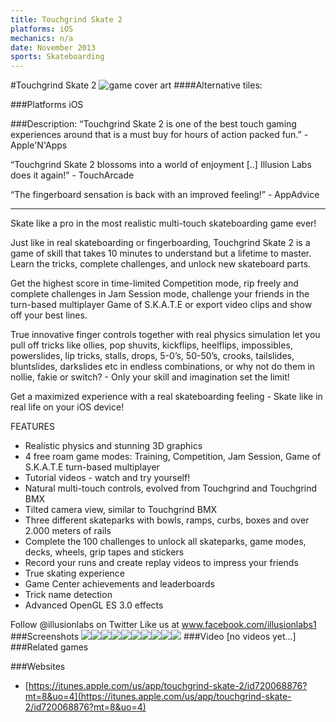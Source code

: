 ```yaml
---
title: Touchgrind Skate 2
platforms: iOS
mechanics: n/a
date: November 2013
sports: Skateboarding
---
```

#Touchgrind Skate 2
![game cover art](//images.igdb.com/igdb/image/upload/t_cover_big/qhjidthulm8q2rvrdos8.jpg "Logo Title Text 1")
####Alternative tiles:

###Platforms
iOS

###Description:
“Touchgrind Skate 2 is one of the best touch gaming experiences around that is a must buy for hours of action packed fun.” - Apple'N'Apps

“Touchgrind Skate 2 blossoms into a world of enjoyment [..] Illusion Labs does it again!” - TouchArcade 

“The fingerboard sensation is back with an improved feeling!” - AppAdvice

---

Skate like a pro in the most realistic multi-touch skateboarding game ever!

Just like in real skateboarding or fingerboarding, Touchgrind Skate 2 is a game of skill that takes 10 minutes to understand but a lifetime to master. Learn the tricks, complete challenges, and unlock new skateboard parts.

Get the highest score in time-limited Competition mode, rip freely and complete challenges in Jam Session mode, challenge your friends in the turn-based multiplayer Game of S.K.A.T.E or export video clips and show off your best lines.

True innovative finger controls together with real physics simulation let you pull off tricks like ollies, pop shuvits, kickflips, heelflips, impossibles, powerslides, lip tricks, stalls, drops, 5-0’s, 50-50’s, crooks, tailslides, bluntslides, darkslides etc in endless combinations, or why not do them in nollie, fakie or switch? - Only your skill and imagination set the limit!

Get a maximized experience with a real skateboarding feeling - Skate like in real life on your iOS device!

FEATURES
- Realistic physics and stunning 3D graphics
- 4 free roam game modes: Training, Competition, Jam Session, Game of S.K.A.T.E turn-based multiplayer
- Tutorial videos - watch and try yourself!
- Natural multi-touch controls, evolved from Touchgrind and Touchgrind BMX
- Tilted camera view, similar to Touchgrind BMX
- Three different skateparks with bowls, ramps, curbs, boxes and over 2.000 meters of rails
- Complete the 100 challenges to unlock all skateparks, game modes, decks, wheels, grip tapes and stickers
- Record your runs and create replay videos to impress your friends
- True skating experience 
- Game Center achievements and leaderboards
- Trick name detection
- Advanced OpenGL ES 3.0 effects

Follow @illusionlabs on Twitter
Like us at www.facebook.com/illusionlabs1
###Screenshots
<a target="_blank" rel="noopener noreferrer" href="//images.igdb.com/igdb/image/upload/t_cover_big/jgbal67hpt8or1nuwvvn.jpg"><img src="//images.igdb.com/igdb/image/upload/t_thumb/jgbal67hpt8or1nuwvvn.jpg"/></a><a target="_blank" rel="noopener noreferrer" href="//images.igdb.com/igdb/image/upload/t_cover_big/xgrnzbgvspbwtvelfttb.jpg"><img src="//images.igdb.com/igdb/image/upload/t_thumb/xgrnzbgvspbwtvelfttb.jpg"/></a><a target="_blank" rel="noopener noreferrer" href="//images.igdb.com/igdb/image/upload/t_cover_big/rfc5jecljkjgae6msaud.jpg"><img src="//images.igdb.com/igdb/image/upload/t_thumb/rfc5jecljkjgae6msaud.jpg"/></a><a target="_blank" rel="noopener noreferrer" href="//images.igdb.com/igdb/image/upload/t_cover_big/nhai42llljb42btzzskw.jpg"><img src="//images.igdb.com/igdb/image/upload/t_thumb/nhai42llljb42btzzskw.jpg"/></a><a target="_blank" rel="noopener noreferrer" href="//images.igdb.com/igdb/image/upload/t_cover_big/kfgpsanfgyjoeketxkte.jpg"><img src="//images.igdb.com/igdb/image/upload/t_thumb/kfgpsanfgyjoeketxkte.jpg"/></a><a target="_blank" rel="noopener noreferrer" href="//images.igdb.com/igdb/image/upload/t_cover_big/sabn4kkaw959nmxnzi71.jpg"><img src="//images.igdb.com/igdb/image/upload/t_thumb/sabn4kkaw959nmxnzi71.jpg"/></a><a target="_blank" rel="noopener noreferrer" href="//images.igdb.com/igdb/image/upload/t_cover_big/b5gzp3kpwoetyak0myje.jpg"><img src="//images.igdb.com/igdb/image/upload/t_thumb/b5gzp3kpwoetyak0myje.jpg"/></a><a target="_blank" rel="noopener noreferrer" href="//images.igdb.com/igdb/image/upload/t_cover_big/txe1uvidplnasmrayrnb.jpg"><img src="//images.igdb.com/igdb/image/upload/t_thumb/txe1uvidplnasmrayrnb.jpg"/></a><a target="_blank" rel="noopener noreferrer" href="//images.igdb.com/igdb/image/upload/t_cover_big/pdynjvj3ahoz3cac461c.jpg"><img src="//images.igdb.com/igdb/image/upload/t_thumb/pdynjvj3ahoz3cac461c.jpg"/></a><a target="_blank" rel="noopener noreferrer" href="//images.igdb.com/igdb/image/upload/t_cover_big/hvdacvirtrts6wi6gwft.jpg"><img src="//images.igdb.com/igdb/image/upload/t_thumb/hvdacvirtrts6wi6gwft.jpg"/></a>
###Video
[no videos yet...]
###Related games

###Websites
* [https://itunes.apple.com/us/app/touchgrind-skate-2/id720068876?mt=8&uo=4](https://itunes.apple.com/us/app/touchgrind-skate-2/id720068876?mt=8&uo=4)
